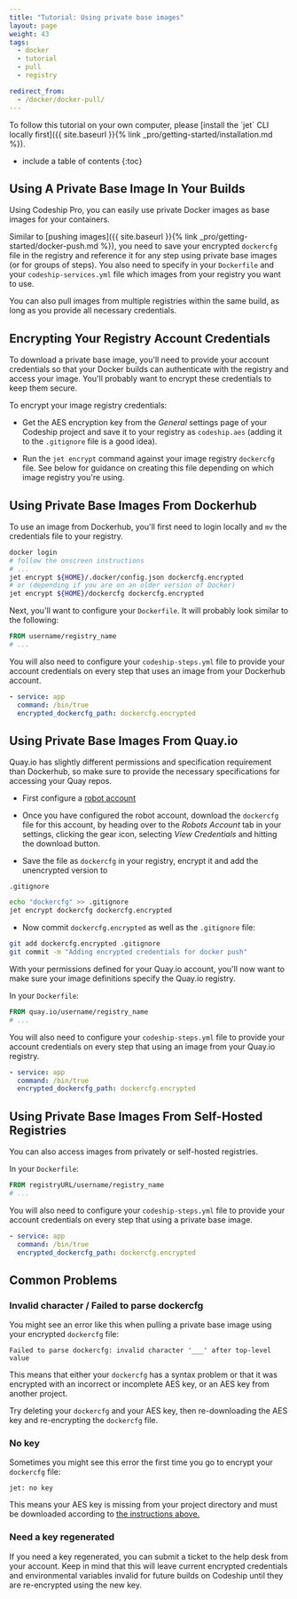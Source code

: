 ```yaml
---
title: "Tutorial: Using private base images"
layout: page
weight: 43
tags:
  - docker
  - tutorial
  - pull
  - registry

redirect_from:
  - /docker/docker-pull/
---
```


<div class="info-block">
To follow this tutorial on your own computer, please [install the `jet` CLI locally first]({{ site.baseurl }}{% link _pro/getting-started/installation.md %}).
</div>

* include a table of contents
{:toc}

## Using A Private Base Image In Your Builds

Using Codeship Pro, you can easily use private Docker images as base images for your containers.

Similar to [pushing images]({{ site.baseurl }}{% link _pro/getting-started/docker-push.md %}), you need to save your encrypted `dockercfg` file in the registry and reference it for any step using private base images (or for groups of steps). You also need to specify in your `Dockerfile` and your `codeship-services.yml` file which images from your registry you want to use.

You can also pull images from multiple registries within the same build, as long as you provide all necessary credentials.

## Encrypting Your Registry Account Credentials

To download a private base image, you'll need to provide your account credentials so that your Docker builds can authenticate with the registry and access your image. You'll probably want to encrypt these credentials to keep them secure.

To encrypt your image registry credentials:

* Get the AES encryption key from the _General_ settings page of your Codeship project and save it to your registry as `codeship.aes` (adding it to the `.gitignore` file is a good idea).

* Run the `jet encrypt` command against your image registry `dockercfg` file. See below for guidance on creating this file depending on which image registry you're using.

## Using Private Base Images From Dockerhub

To use an image from Dockerhub, you'll first need to login locally and `mv` the credentials file to your registry.

```bash
docker login
# follow the onscreen instructions
# ...
jet encrypt ${HOME}/.docker/config.json dockercfg.encrypted
# or (depending if you are on an older version of Docker)
jet encrypt ${HOME}/dockercfg dockercfg.encrypted
```

Next, you'll want to configure your `Dockerfile`. It will probably look similar to the following:

```Dockerfile
FROM username/registry_name
# ...
```

You will also need to configure your `codeship-steps.yml` file to provide your account credentials on every step that uses an image from your Dockerhub account.

```yaml
- service: app
  command: /bin/true
  encrypted_dockercfg_path: dockercfg.encrypted
```

## Using Private Base Images From Quay.io

Quay.io has slightly different permissions and specification requirement than Dockerhub, so make sure to provide the necessary specifications for accessing your Quay repos.

* First configure a [robot account](http://docs.quay.io/glossary/robot-accounts.html)

* Once you have configured the robot account, download the `dockercfg` file for this account, by heading over to the _Robots Account_ tab in your settings, clicking the gear icon, selecting _View Credentials_ and hitting the download button.

* Save the file as `dockercfg` in your registry, encrypt it and add the unencrypted version to

`.gitignore`

```bash
echo "dockercfg" >> .gitignore
jet encrypt dockercfg dockercfg.encrypted
```

* Now commit `dockercfg.encrypted` as well as the `.gitignore` file:

```bash
git add dockercfg.encrypted .gitignore
git commit -m "Adding encrypted credentials for docker push"
```

With your permissions defined for your Quay.io account, you'll now want to make sure your image definitions specify the Quay.io registry.

In your `Dockerfile`:

```Dockerfile
FROM quay.io/username/registry_name
# ...
```

You will also need to configure your `codeship-steps.yml` file to provide your account credentials on every step that using an image from your Quay.io registry.

```yaml
- service: app
  command: /bin/true
  encrypted_dockercfg_path: dockercfg.encrypted
```

## Using Private Base Images From Self-Hosted Registries

You can also access images from privately or self-hosted registries.

In your `Dockerfile`:

```Dockerfile
FROM registryURL/username/registry_name
# ...
```

You will also need to configure your `codeship-steps.yml` file to provide your account credentials on every step that using a private base image.

```yaml
- service: app
  command: /bin/true
  encrypted_dockercfg_path: dockercfg.encrypted
```

## Common Problems

### Invalid character / Failed to parse dockercfg

You might see an error like this when pulling a private base image using your encrypted `dockercfg` file:

``Failed to parse dockercfg: invalid character '___' after top-level value``

This  means that either your `dockercfg` has a syntax problem or that it was encrypted with an incorrect or incomplete AES key, or an AES key from another project.

Try deleting your `dockercfg` and your AES key, then re-downloading the AES key and re-encrypting the `dockercfg` file.

### No key

Sometimes you might see this error the first time you go to encrypt your `dockercfg` file:

``jet: no key``

This means your AES key is missing from your project directory and must be downloaded according to [the instructions above.](#configuring-a-build-with-a-private-base-image)

### Need a key regenerated

If you need a key regenerated, you can submit a ticket to the help desk from your account. Keep in mind that this will leave current encrypted credentials and environmental variables invalid for future builds on Codeship until they are re-encrypted using the new key.

